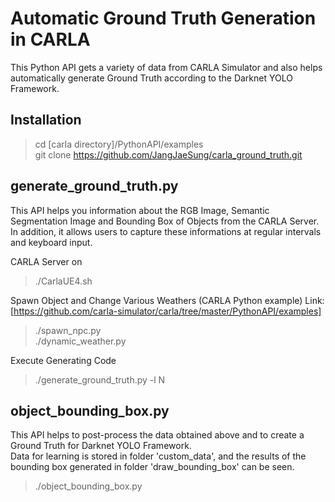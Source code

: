 Automatic Ground Truth Generation in CARLA 
=============================================

This Python API gets a variety of data from CARLA Simulator and also helps automatically generate Ground Truth according to the Darknet YOLO Framework.

Installation
--------------
> cd [carla directory]/PythonAPI/examples  
> git clone https://github.com/JangJaeSung/carla_ground_truth.git

generate_ground_truth.py
---------------------------
This API helps you information about the RGB Image, Semantic Segmentation Image and Bounding Box of Objects from the CARLA Server. In addition, it allows users to capture these informations at regular intervals and keyboard input.

CARLA Server on  
> ./CarlaUE4.sh

Spawn Object and Change Various Weathers (CARLA Python example) Link: [https://github.com/carla-simulator/carla/tree/master/PythonAPI/examples]
> ./spawn_npc.py  
> ./dynamic_weather.py  

Execute Generating Code  
> ./generate_ground_truth.py -l N  

object_bounding_box.py
------------------------
This API helps to post-process the data obtained above and to create a Ground Truth for Darknet YOLO Framework.  
Data for learning is stored in folder 'custom_data', and the results of the bounding box generated in folder 'draw_bounding_box' can be seen.
> ./object_bounding_box.py  


